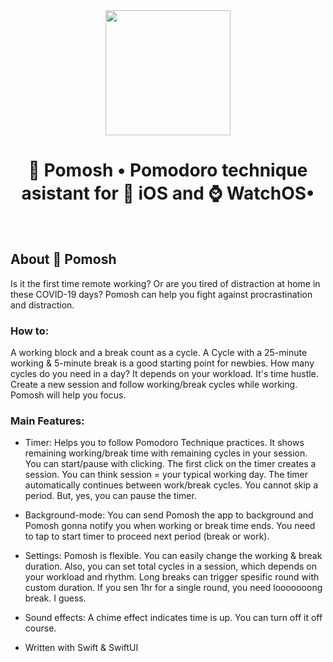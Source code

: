 <div align="center">
	<img src="https://i.imgur.com/BJZkKct.png" width="200" height="200" />
	<h1><strong>🍅 Pomosh</strong> • Pomodoro technique asistant for 📱 iOS and ⌚️ WatchOS•</h1>
	
</div>
<br>

## About 🍅 Pomosh


Is it the first time remote working? Or are you tired of distraction at home in these COVID-19 days? Pomosh can help you fight against procrastination and distraction.

### How to:

A working block and a break count as a cycle. A Cycle with a 25-minute working & 5-minute break is a good starting point for newbies. How many cycles do you need in a day? It depends on your workload. It's time hustle. Create a new session and follow working/break cycles while working. Pomosh will help you focus.

### Main Features:

- Timer: Helps you to follow Pomodoro Technique practices. It shows remaining working/break time with remaining cycles in your session. You can start/pause with clicking. The first click on the timer creates a session. You can think session = your typical working day. The timer automatically continues between work/break cycles. You cannot skip a period. But, yes, you can pause the timer.

- Background-mode: You can send Pomosh the app to background and Pomosh gonna notify you when working or break time ends. You need to tap to start timer to proceed next period (break or work). 

- Settings: Pomosh is flexible. You can easily change the working & break duration. Also, you can set total cycles in a session, which depends on your workload and rhythm. Long breaks can trigger spesific round with custom duration. If you sen 1hr for a single round, you need looooooong break. I guess.

- Sound effects: A chime effect indicates time is up. You can turn off it off course.

- Written with Swift & SwiftUI
